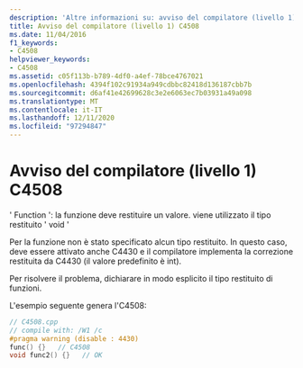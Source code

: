 ```yaml
---
description: 'Altre informazioni su: avviso del compilatore (livello 1) C4508'
title: Avviso del compilatore (livello 1) C4508
ms.date: 11/04/2016
f1_keywords:
- C4508
helpviewer_keywords:
- C4508
ms.assetid: c05f113b-b789-4df0-a4ef-78bce4767021
ms.openlocfilehash: 4394f102c91934a949cdbbc82418d136187cbb7b
ms.sourcegitcommit: d6af41e42699628c3e2e6063ec7b03931a49a098
ms.translationtype: MT
ms.contentlocale: it-IT
ms.lasthandoff: 12/11/2020
ms.locfileid: "97294847"
---
```

# <a name="compiler-warning-level-1-c4508"></a>Avviso del compilatore (livello 1) C4508

' Function ': la funzione deve restituire un valore. viene utilizzato il tipo restituito ' void '

Per la funzione non è stato specificato alcun tipo restituito. In questo caso, deve essere attivato anche C4430 e il compilatore implementa la correzione restituita da C4430 (il valore predefinito è int).

Per risolvere il problema, dichiarare in modo esplicito il tipo restituito di funzioni.

L'esempio seguente genera l'C4508:

```cpp
// C4508.cpp
// compile with: /W1 /c
#pragma warning (disable : 4430)
func() {}   // C4508
void func2() {}   // OK
```
